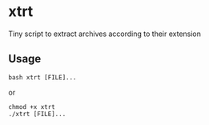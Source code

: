 # xtrt

Tiny script to extract archives according to their extension


## Usage

```shell
bash xtrt [FILE]...
```

or

```shell
chmod +x xtrt
./xtrt [FILE]...
```
